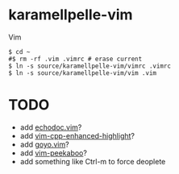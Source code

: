karamellpelle-vim
=================

Vim 
    
    $ cd ~
    #$ rm -rf .vim .vimrc # erase current
    $ ln -s source/karamellpelle-vim/vimrc .vimrc
    $ ln -s source/karamellpelle-vim/vim .vim

# TODO
* add [echodoc.vim](https://github.com/Shougo/echodoc.vim`)?
* add [vim-cpp-enhanced-highlight](https://github.com/octol/vim-cpp-enhanced-highlight)?
* add [goyo.vim](https://github.com/junegunn/goyo.vim)?
* add [vim-peekaboo](https://github.com/junegunn/vim-peekaboo)?
* add something like Ctrl-m to force deoplete



